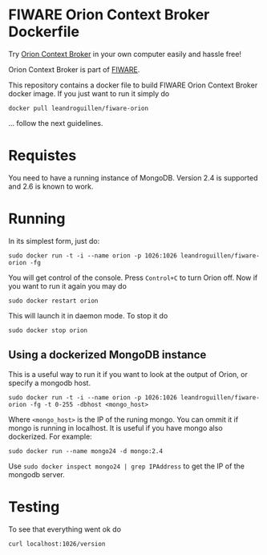 # FIWARE Orion Context Broker Dockerfile

Try [Orion Context Broker](https://github.com/telefonicaid/fiware-orion) in your own computer easily and hassle free!

Orion Context Broker is part of [FIWARE](http://www.fiware.org/).

This repository contains a docker file to build FIWARE Orion Context Broker docker image. If you just want to run it simply do

    docker pull leandroguillen/fiware-orion
    
... follow the next guidelines.

# Requistes

You need to have a running instance of MongoDB. Version 2.4 is supported and 2.6 is known to work.

# Running
In its simplest form, just do:

    sudo docker run -t -i --name orion -p 1026:1026 leandroguillen/fiware-orion -fg

You will get control of the console. Press `Control+C` to turn Orion off. Now if you want to run it again you may do

    sudo docker restart orion

This will launch it in daemon mode. To stop it do

    sudo docker stop orion

## Using a dockerized MongoDB instance
This is a useful way to run it if you want to look at the output of Orion, or specify a mongodb host.

    sudo docker run -t -i --name orion -p 1026:1026 leandroguillen/fiware-orion -fg -t 0-255 -dbhost <mongo_host>

Where `<mongo_host>` is the IP of the runing mongo. You can ommit it if mongo is running in localhost. It is useful if you have mongo also dockerized. For example:

    sudo docker run --name mongo24 -d mongo:2.4

Use `sudo docker inspect mongo24 | grep IPAddress` to get the IP of the mongodb server.

# Testing

To see that everything went ok do

    curl localhost:1026/version

